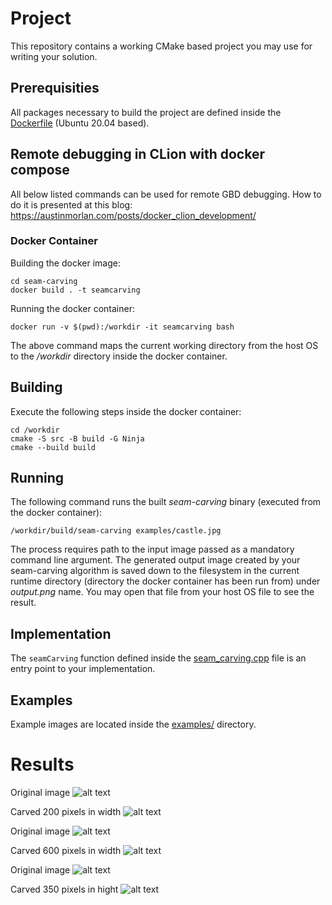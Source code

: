 # Project

This repository contains a working CMake based project you may use for writing your solution.

## Prerequisities

All packages necessary to build the project are defined inside the [Dockerfile](Dockerfile "Dockerfile") (Ubuntu 20.04 based).

## Remote debugging in CLion with docker compose
All below listed commands can be used for remote GBD debugging. How to do it is presented at this blog: https://austinmorlan.com/posts/docker_clion_development/

### Docker Container

Building the docker image:
```
cd seam-carving
docker build . -t seamcarving

```

Running the docker container:
```
docker run -v $(pwd):/workdir -it seamcarving bash
```

The above command maps the current working directory from the host OS to the _/workdir_ directory inside the docker container.

## Building

Execute the following steps inside the docker container:
```
cd /workdir
cmake -S src -B build -G Ninja
cmake --build build
```

## Running

The following command runs the built _seam-carving_ binary (executed from the docker container):
```
/workdir/build/seam-carving examples/castle.jpg
```

The process requires path to the input image passed as a mandatory command line argument. The generated output image created by your seam-carving algorithm is saved down to the filesystem in the current runtime directory (directory the docker container has been run from) under _output.png_ name. You may open that file from your host OS file to see the result. 

## Implementation

The `seamCarving` function defined inside the [seam_carving.cpp](src/seam_carving.cpp "seam_carving.cpp") file is an entry point to your implementation.

## Examples

Example images are located inside the [examples/](examples/ "Example input images") directory.

# Results
Original image
![alt text](https://github.com/MeHow77/Seam_carving/examples/master/jungle.jpg?raw=true)

Carved 200 pixels in width
![alt text](https://github.com/MeHow77/Seam_carving/carved_images/master/carved_jungle.jpg?raw=true)

Original image
![alt text](https://github.com/MeHow77/Seam_carving/examples/castle/jungle.jpg?raw=true)

Carved 600 pixels in width
![alt text](https://github.com/MeHow77/Seam_carving/carved_images/master/carved_castle.jpg?raw=true)

Original image
![alt text](https://github.com/MeHow77/Seam_carving/examples/master/museum.jpg?raw=true)

Carved 350 pixels in hight
![alt text](https://github.com/MeHow77/Seam_carving/carved_images/master/carved_museum.jpg?raw=true)
